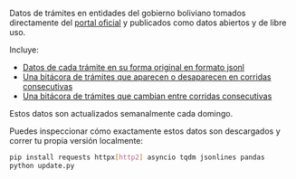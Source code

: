 Datos de trámites en entidades del gobierno boliviano tomados directamente del [portal oficial](https://gob.bo) y publicados como datos abiertos y de libre uso.

Incluye:

- [Datos de cada trámite en su forma original en formato jsonl](tramites.jsonl)
- [Una bitácora de trámites que aparecen o desaparecen en corridas consecutivas](adiciones.csv)
- [Una bitácora de trámites que cambian entre corridas consecutivas](modificaciones.csv)

Estos datos son actualizados semanalmente cada domingo.

Puedes inspeccionar cómo exactamente estos datos son descargados y correr tu propia versión localmente:


```sh
pip install requests httpx[http2] asyncio tqdm jsonlines pandas
python update.py
```
